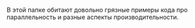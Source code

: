 В этой папке обитают довольно грязные примеры кода про параллельность и разные аспекты производительности.
